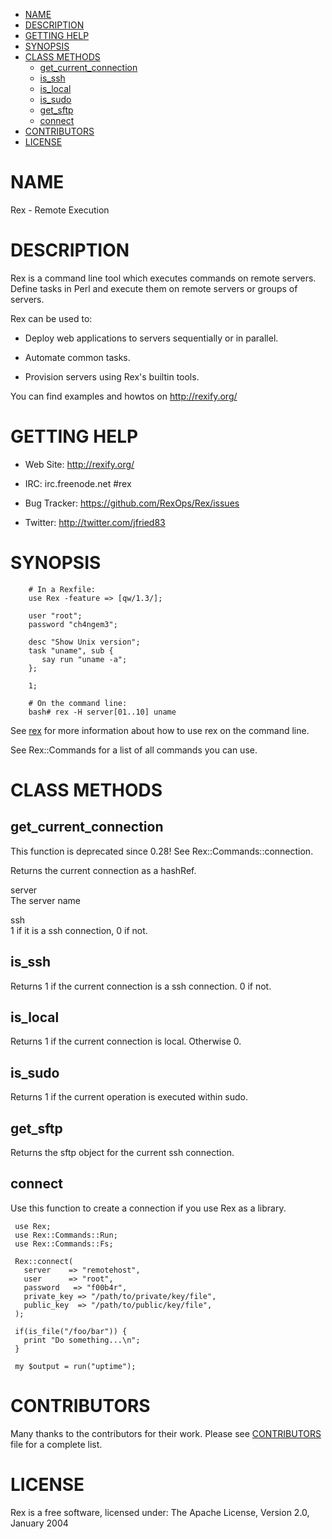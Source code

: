 -   [NAME](#NAME)
-   [DESCRIPTION](#DESCRIPTION)
-   [GETTING HELP](#GETTING-HELP)
-   [SYNOPSIS](#SYNOPSIS)
-   [CLASS METHODS](#CLASS-METHODS)
    -   [get\_current\_connection](#get_current_connection)
    -   [is\_ssh](#is_ssh)
    -   [is\_local](#is_local)
    -   [is\_sudo](#is_sudo)
    -   [get\_sftp](#get_sftp)
    -   [connect](#connect)
-   [CONTRIBUTORS](#CONTRIBUTORS)
-   [LICENSE](#LICENSE)

# NAME

Rex - Remote Execution

# DESCRIPTION

Rex is a command line tool which executes commands on remote servers. Define tasks in Perl and execute them on remote servers or groups of servers.

Rex can be used to:

-   Deploy web applications to servers sequentially or in parallel.

-   Automate common tasks.

-   Provision servers using Rex's builtin tools.

You can find examples and howtos on <http://rexify.org/>

# GETTING HELP

-   Web Site: <http://rexify.org/>

-   IRC: irc.freenode.net \#rex

-   Bug Tracker: <https://github.com/RexOps/Rex/issues>

-   Twitter: <http://twitter.com/jfried83>

# SYNOPSIS

        # In a Rexfile:
        use Rex -feature => [qw/1.3/];
       
        user "root";
        password "ch4ngem3";
       
        desc "Show Unix version";
        task "uname", sub {
           say run "uname -a";
        };

        1;
       
        # On the command line:
        bash# rex -H server[01..10] uname

See [rex](https://metacpan.org/pod/distribution/Rex/bin/rex) for more information about how to use rex on the command line.

See <span>Rex::Commands</span> for a list of all commands you can use.

# CLASS METHODS

## get\_current\_connection

This function is deprecated since 0.28! See Rex::Commands::connection.

Returns the current connection as a hashRef.

server  
The server name

ssh  
1 if it is a ssh connection, 0 if not.

## is\_ssh

Returns 1 if the current connection is a ssh connection. 0 if not.

## is\_local

Returns 1 if the current connection is local. Otherwise 0.

## is\_sudo

Returns 1 if the current operation is executed within sudo.

## get\_sftp

Returns the sftp object for the current ssh connection.

## connect

Use this function to create a connection if you use Rex as a library.

     use Rex;
     use Rex::Commands::Run;
     use Rex::Commands::Fs;

     Rex::connect(
       server    => "remotehost",
       user      => "root",
       password   => "f00b4r",
       private_key => "/path/to/private/key/file",
       public_key  => "/path/to/public/key/file",
     );

     if(is_file("/foo/bar")) {
       print "Do something...\n";
     }

     my $output = run("uptime");

# CONTRIBUTORS

Many thanks to the contributors for their work. Please see [CONTRIBUTORS](https://github.com/RexOps/Rex/blob/master/CONTRIBUTORS) file for a complete list.

# LICENSE

Rex is a free software, licensed under: The Apache License, Version 2.0, January 2004
